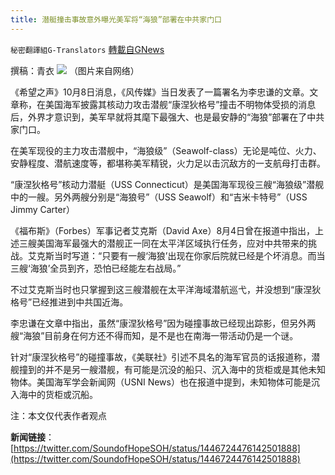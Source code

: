 ```yaml
---
title: 潜艇撞击事故意外曝光美军将“海狼”部署在中共家门口
---
```

`秘密翻譯組G-Translators` [轉載自GNews](https://gnews.org/zh-hans/1583097/)

撰稿：青衣
![](https://assets.gnews.org/wp-content/uploads/2021/10/图片1-25.png)
（图片来自网络）

《希望之声》10月8日消息，《风传媒》当日发表了一篇署名为李忠谦的文章。文章称，在美国海军披露其核动力攻击潜舰“康涅狄格号”撞击不明物体受损的消息后，外界才意识到，美军早就将其麾下最强大、也是最安静的“海狼”部署在了中共家门口。

在美军现役的主力攻击潜舰中，“海狼级”（Seawolf-class）无论是吨位、火力、安静程度、潜航速度等，都堪称美军精锐，火力足以击沉敌方的一支航母打击群。

“康涅狄格号”核动力潜艇（USS Connecticut）是美国海军现役三艘“海狼级”潜舰中的一艘。另外两艘分别是“海狼号”（USS Seawolf）和“吉米卡特号”（USS Jimmy Carter）

《福布斯》（Forbes）军事记者艾克斯（David Axe）8月4日曾在报道中指出，上述三艘美国海军最强大的潜舰正一同在太平洋区域执行任务，应对中共带来的挑战。艾克斯当时写道：“只要有一艘‘海狼’出现在你家后院就已经是个坏消息。而当三艘‘海狼’全员到齐，恐怕已经能左右战局。”

不过艾克斯当时也只掌握到这三艘潜舰在太平洋海域潜航巡弋，并没想到“康涅狄格号”已经推进到中共国近海。

李忠谦在文章中指出，虽然“康涅狄格号”因为碰撞事故已经现出踪影，但另外两艘“海狼”目前身在何方还不得而知，是不是也在南海一带活动仍是一个谜。

针对“康涅狄格号”的碰撞事故，《美联社》引述不具名的海军官员的话报道称，潜舰撞到的并不是另一艘潜舰，有可能是沉没的船只、沉入海中的货柜或是其他未知物体。美国海军学会新闻网（USNI News）也在报道中提到，未知物体可能是沉入海中的货柜或沉船。

注：本文仅代表作者观点

**新闻链接**：[https://twitter.com/SoundofHopeSOH/status/1446724476142501888](https://twitter.com/SoundofHopeSOH/status/1446724476142501888)
